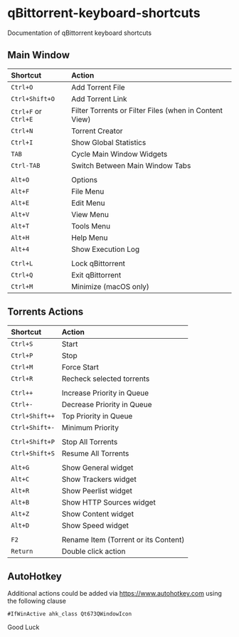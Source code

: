 # qBittorrent-keyboard-shortcuts
Documentation of qBittorrent keyboard shortcuts

## Main Window

| Shortcut | Action |
| :--- | :--- |
| `Ctrl+O` | Add Torrent File
| `Ctrl+Shift+O` | Add Torrent Link
| `Ctrl+F` or `Ctrl+E` | Filter Torrents or Filter Files (when in Content View)
| `Ctrl+N` | Torrent Creator
| `Ctrl+I` | Show Global Statistics
| `TAB` | Cycle Main Window Widgets
| `Ctrl-TAB` | Switch Between Main Window Tabs
| |
| `Alt+O` | Options
| `Alt+F` | File Menu
| `Alt+E` | Edit Menu
| `Alt+V` | View Menu
| `Alt+T` | Tools Menu
| `Alt+H` | Help Menu
| `Alt+4` | Show Execution Log
| |
| `Ctrl+L` | Lock qBittorrent
| `Ctrl+Q` | Exit qBittorrent
| `Ctrl+M` | Minimize (macOS only)

## Torrents Actions

| Shortcut | Action |
| :--- | :--- |
| `Ctrl+S` | Start
| `Ctrl+P` | Stop
| `Ctrl+M` | Force Start
| `Ctrl+R` | Recheck selected torrents
| |
| `Ctrl++` | Increase Priority in Queue
| `Ctrl+-` | Decrease Priority in Queue
| `Ctrl+Shift++` | Top Priority in Queue
| `Ctrl+Shift+-` | Minimum Priority
| |
| `Ctrl+Shift+P` | Stop All Torrents
| `Ctrl+Shift+S` | Resume All Torrents
| |
| `Alt+G` | Show General widget
| `Alt+C` | Show Trackers widget
| `Alt+R` | Show Peerlist widget
| `Alt+B` | Show HTTP Sources widget
| `Alt+Z` | Show Content widget
| `Alt+D` | Show Speed widget
| | 
| `F2` | Rename Item (Torrent or its Content)
| `Return` | Double click action

## AutoHotkey
Additional actions could be added via https://www.autohotkey.com using the following clause

`#IfWinActive ahk_class Qt673QWindowIcon`

Good Luck
